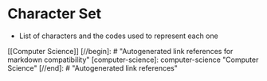# Character Set

- List of characters and the codes used to represent each one

[[Computer Science]]
[//begin]: # "Autogenerated link references for markdown compatibility"
[computer-science]: computer-science "Computer Science"
[//end]: # "Autogenerated link references"